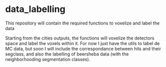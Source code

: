 # data_labelling
This repository will contain the required functions to voxelize and label the data

Starting from the cities outputs, the functions will voxelize the detectors space and label the voxels within it. 
For now I just have the utils to label de MC data, but soon I will include the correspondance between hits and their segclass, and also the labelling of beersheba data (with the neighborhooding segmentation classes).
